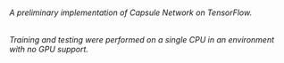 ###### A preliminary implementation of Capsule Network on TensorFlow.
###### Training and testing were performed on a single CPU in an environment with no GPU support.
